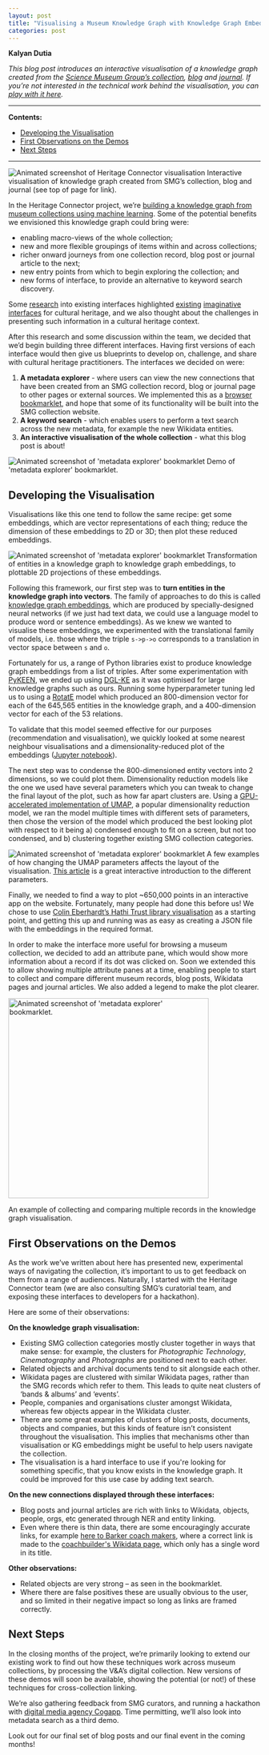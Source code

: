 ```yaml
---
layout: post
title: "Visualising a Museum Knowledge Graph with Knowledge Graph Embeddings and UMAP"
categories: post
---
```


**Kalyan Dutia**

*This blog post introduces an interactive visualisation of a knowledge graph created from the [Science Museum Group’s collection](https://collection.sciencemuseumgroup.org.uk/), [blog](https://blog.sciencemuseum.org.uk/) and [journal](http://journal.sciencemuseum.ac.uk/). If you’re not interested in the technical work behind the visualisation, you can [play with it here](https://thesciencemuseum.github.io/heritage-connector-demos/3_visualisation/index.html).*


---

**Contents:**

- [Developing the Visualisation](#developing-the-visualisation)
- [First Observations on the Demos](#first-observations-on-the-demos)
- [Next Steps](#next-steps)

---

![Animated screenshot of Heritage Connector visualisation](../../../../../post_files/charts-for-demos-announcement/visualisation_demo.gif)
<span class="caption">Interactive visualisation of knowledge graph created from SMG’s collection, blog and journal (see top of page for link).</span>

In the Heritage Connector project, we’re [building a knowledge graph from museum collections using machine learning](https://onlinelibrary.wiley.com/doi/10.1002/ail2.23). Some of the potential benefits we envisioned this knowledge graph could bring were:

- enabling macro-views of the whole collection;
- new and more flexible groupings of items within and across collections; 
- richer onward journeys from one collection record, blog post or journal article to the next; 
- new entry points from which to begin exploring the collection; and
- new forms of interface, to provide an alternative to keyword search discovery.

Some [research](https://thesciencemuseum.github.io/heritageconnector/post/2021/03/11/imagining-interfaces/) into existing interfaces highlighted [existing](https://riksantikvarieambetet.github.io/Generous-Interface-Fashion/) [imaginative](http://seeingthruthefogg.herokuapp.com/index.html#time) [interfaces](https://web.archive.org/web/20171205085623/http://twoway.st/) for cultural heritage, and we also thought about the challenges in presenting such information in a cultural heritage context. 

After this research and some discussion within the team, we decided that we’d begin building three different interfaces. Having first versions of each interface would then give us blueprints to develop on, challenge, and share with cultural heritage practitioners. The interfaces we decided on were:

1. **A metadata explorer** - where users can view the new connections that have been created from an SMG collection record, blog or journal page to other pages or external sources. We implemented this as a [browser bookmarklet](https://github.com/TheScienceMuseum/heritage-connector-demos/tree/main/2_bookmarklet), and hope that some of its functionality will be built into the SMG collection website.
2. **A keyword search** - which enables users to perform a text search across the new metadata, for example the new Wikidata entities.
3. **An interactive visualisation of the whole collection** - what this blog post is about!

![Animated screenshot of 'metadata explorer' bookmarklet](../../../../../post_files/charts-for-demos-announcement/bookmarklet_demo.gif)
<span class="caption">Demo of 'metadata explorer' bookmarklet.</span>

## Developing the Visualisation

Visualisations like this one tend to follow the same recipe: get some embeddings, which are vector representations of each thing; reduce the dimension of these embeddings to 2D or 3D; then plot these reduced embeddings. 

![Animated screenshot of 'metadata explorer' bookmarklet](../../../../../post_files/charts-for-demos-announcement/entities_to_embeddings_to_2D_projections.jpg)
<span class="caption">Transformation of entities in a knowledge graph to knowledge graph embeddings, to plottable 2D projections of these embeddings.</span>

Following this framework, our first step was to **turn entities in the knowledge graph into vectors**. The family of approaches to do this is called [knowledge graph embeddings](https://kge-tutorial-ecai2020.github.io/), which are produced by specially-designed neural networks (if we just had text data, we could use a language model to produce word or sentence embeddings). As we knew we wanted to visualise these embeddings, we experimented with the translational family of models, i.e. those where the triple `s->p->o` corresponds to a translation in vector space between `s` and `o`.

Fortunately for us, a range of Python libraries exist to produce knowledge graph embeddings from a list of triples. After some experimentation with [PyKEEN](http://pykeen.readthedocs.io/), we ended up using [DGL-KE](https://github.com/awslabs/dgl-ke) as it was optimised for large knowledge graphs such as ours. Running some hyperparameter tuning led us to using a [RotatE](https://arxiv.org/abs/1902.10197v1) model which produced an 800-dimension vector for each of the 645,565 entities in the knowledge graph, and a 400-dimension vector for each of the 53 relations. 

To validate that this model seemed effective for our purposes (recommendation and visualisation), we quickly looked at some nearest neighbour visualisations and a dimensionality-reduced plot of the embeddings ([Jupyter notebook](https://github.com/TheScienceMuseum/heritage-connector-vectors/blob/main/notebooks/visualise%20and%20analyse%20embeddings.ipynb)).

The next step was to condense the 800-dimensioned entity vectors into 2 dimensions, so we could plot them. Dimensionality reduction models like the one we used have several parameters which you can tweak to change the final layout of the plot, such as how far apart clusters are. Using a [GPU-accelerated implementation of UMAP](https://docs.rapids.ai/api/cuml/nightly/api.html#umap), a popular dimensionality reduction model, we ran the model multiple times with different sets of parameters, then chose the version of the model which produced the best looking plot with respect to it being a) condensed enough to fit on a screen, but not too condensed, and b) clustering together existing SMG collection categories.

![Animated screenshot of 'metadata explorer' bookmarklet](../../../../../post_files/charts-for-demos-announcement/changing_UMAP_parameters.png)
<span class="caption">A few examples of how changing the UMAP parameters affects the layout of the visualisation. [This article](https://pair-code.github.io/understanding-umap/) is a great interactive introduction to the different parameters.</span>

Finally, we needed to find a way to plot ~650,000 points in an interactive app on the website. Fortunately, many people had done this before us! We chose to use [Colin Eberhardt’s Hathi Trust library visualisation](https://blog.scottlogic.com/2020/05/01/rendering-one-million-points-with-d3.html) as a starting point, and getting this up and running was as easy as creating a JSON file with the embeddings in the required format.

In order to make the interface more useful for browsing a museum collection, we decided to add an attribute pane, which would show more information about a record if its dot was clicked on. Soon we extended this to allow showing multiple attribute panes at a time, enabling people to start to collect and compare different museum records, blog posts, Wikidata pages and journal articles. We also added a legend to make the plot clearer.

<img class="smaller-image" src="../../../../../post_files/charts-for-demos-announcement/visualisation_info_panel.png" alt="Animated screenshot of 'metadata explorer' bookmarklet." width="400"/>

<span class="caption">An example of collecting and comparing multiple records in the knowledge graph visualisation.</span>

## First Observations on the Demos

As the work we’ve written about here has presented new, experimental ways of navigating the collection, it’s important to us to get feedback on them from a range of audiences. Naturally, I started with the Heritage Connector team (we are also consulting SMG’s curatorial team, and exposing these interfaces to developers for a hackathon). 

Here are some of their observations:

**On the knowledge graph visualisation:**

- Existing SMG collection categories mostly cluster together in ways that make sense: for example, the clusters for *Photographic Technology*, *Cinematography* and *Photographs* are positioned next to each other. 
- Related objects and archival documents tend to sit alongside each other. 
- Wikidata pages are clustered with similar Wikidata pages, rather than the SMG records which refer to them. This leads to quite neat clusters of ‘bands & albums’ and ‘events’.
- People, companies and organisations cluster amongst Wikidata, whereas few objects appear in the Wikidata cluster.
- There are some great examples of clusters of blog posts, documents, objects and companies, but this kinds of feature isn’t consistent throughout the visualisation. This implies that mechanisms other than visualisation or KG embeddings might be useful to help users navigate the collection.
- The visualisation is a hard interface to use if you're looking for something specific, that you know exists in the knowledge graph. It could be improved for this use case by adding text search.


**On the new connections displayed through these interfaces:**

- Blog posts and journal articles are rich with links to Wikidata, objects, people, orgs, etc generated through NER and entity linking.
- Even where there is thin data, there are some encouragingly accurate links, for example [here to Barker coach makers](https://collection.sciencemuseumgroup.org.uk/objects/co8035134/design-for-a-square-de-landau-carriage-carriage-design), where a correct link is made to the [coachbuilder's Wikidata page](https://www.wikidata.org/wiki/Q4860939), which only has a single word in its title.

**Other observations:**

- Related objects are very strong – as seen in the bookmarklet.
- Where there are false positives these are usually obvious to the user, and so limited in their negative impact so long as links are framed correctly.

## Next Steps

In the closing months of the project, we’re primarily looking to extend our existing work to find out how these techniques work across museum collections, by processing the V&A’s digital collection. New versions of these demos will soon be available, showing the potential (or not!) of these techniques for cross-collection linking.

We’re also gathering feedback from SMG curators, and running a hackathon with [digital media agency Cogapp](https://www.cogapp.com/). Time permitting, we’ll also look into metadata search as a third demo.

Look out for our final set of blog posts and our final event in the coming months!
